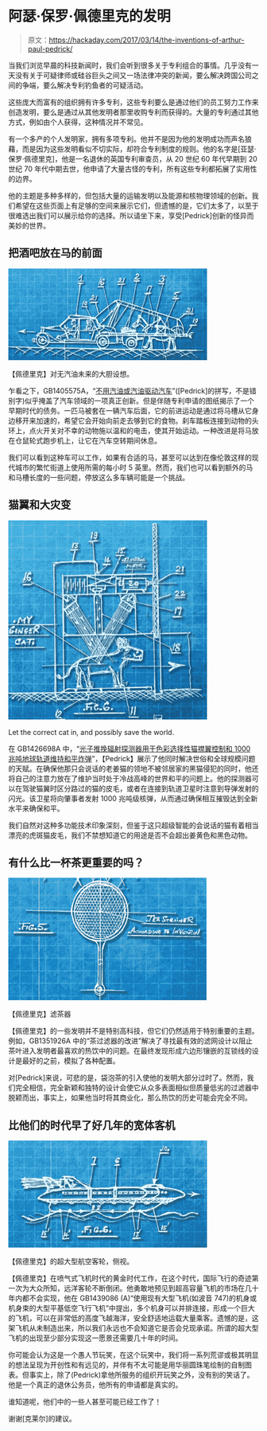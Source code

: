 # 阿瑟·保罗·佩德里克的发明

> 原文：<https://hackaday.com/2017/03/14/the-inventions-of-arthur-paul-pedrick/>

当我们浏览早晨的科技新闻时，我们会听到很多关于专利组合的事情。几乎没有一天没有关于可疑律师或硅谷巨头之间又一场法律冲突的新闻，要么解决跨国公司之间的争端，要么解决专利钓鱼者的可疑活动。

这些庞大而富有的组织拥有许多专利，这些专利要么是通过他们的员工努力工作来创造发明，要么是通过从其他发明者那里收购专利而获得的。大量的专利通过其他方式，例如由个人获得，这种情况并不常见。

有一个多产的个人发明家，拥有多项专利。他并不是因为他的发明成功而声名狼藉，而是因为这些发明看似不切实际，却符合专利制度的规则。他的名字是[亚瑟·保罗·佩德里克]，他是一名退休的英国专利审查员，从 20 世纪 60 年代早期到 20 世纪 70 年代中期去世，他申请了大量古怪的专利，所有这些专利都拓展了实用性的边界。

他的主题是多种多样的，但包括大量的运输发明以及能源和核物理领域的创新。我们希望在这些页面上有足够的空间来展示它们，但遗憾的是，它们太多了，以至于很难选出我们可以展示给你的选择。所以请坐下来，享受[Pedrick]创新的怪异而美妙的世界。

## 把酒吧放在马的前面

![[Pedrick]'s bold vision for a gasoline-free future.](img/13f7ebd5f3414bc9f5bf720baa269bf3.png)

【佩德里克】对无汽油未来的大胆设想。

乍看之下，GB1405575A，“[不用汽油或汽油驱动汽车](https://patents.google.com/patent/GB1405575A/en?q=pedrick&before=filing:19770101&sort=new&num=100)”([Pedrick]的拼写，不是错别字)似乎掩盖了汽车领域的一项真正创新。但是伴随专利申请的图纸揭示了一个早期时代的债务。一匹马被套在一辆汽车后面，它的前进运动是通过将马槽从它身边移开来加速的，希望它会开始向前走去够到它的食物。刹车踏板连接到动物的头环上，点火开关对不幸的动物施以温和的电击，使其开始运动。一种改进是将马放在仓鼠轮式跑步机上，让它在汽车空转期间休息。

我们可以看到这种车可以工作，如果有合适的马，甚至可以达到在像伦敦这样的现代城市的繁忙街道上使用所需的每小时 5 英里。然而，我们也可以看到额外的马和马槽长度的一些问题，停放这么多车辆可能是一个挑战。

## 猫翼和大灾变

![Let the correct cat in, and possibly save the world.](img/4d3c8a047d53f2d10d7161151d7b4e3a.png)

Let the correct cat in, and possibly save the world.

在 GB1426698A 中，“[光子推挽辐射探测器用于色彩选择性猫襟翼控制和 1000 兆吨地球轨道维持和平炸弹](https://patents.google.com/patent/GB1426698A/en)”，【Pedrick】展示了他同时解决世俗和全球规模问题的天赋。在确保他那只会说话的老姜猫的领地不被邻居家的黑猫侵犯的同时，他还将自己的注意力放在了维护当时处于冷战高峰的世界和平的问题上。他的探测器可以在驾驶猫翼时区分路过的猫的皮毛，或者在连接到轨道卫星时注意到导弹发射的闪光。该卫星将向肇事者发射 1000 兆吨级核弹，从而通过确保相互摧毁达到全新水平来确保和平。

我们自然对这种多功能技术印象深刻，但鉴于这只超级智能的会说话的猫有着相当漂亮的虎斑猫皮毛，我们不禁想知道它的用途是否不会超出姜黄色和黑色动物。

## 有什么比一杯茶更重要的吗？

![The [Pedrick] Tea Strainer](img/4c3f6df7465e06fc9cec172af30f26c4.png)

【佩德里克】滤茶器

【佩德里克】的一些发明并不是特别高科技，但它们仍然适用于特别重要的主题。例如，GB1351926A 中的“茶过滤器的改进”解决了寻找最有效的滤网设计以阻止茶叶进入发明者最喜欢的热饮中的问题。在最终发现形成六边形镶嵌的互锁线的设计是最好的之前，模拟了各种配置。

对[Pedrick]来说，可悲的是，袋泡茶的引入使他的发明大部分过时了。然而，我们完全相信，完全新颖和独特的设计会使它从众多表面相似但质量低劣的过滤器中脱颖而出，事实上，如果他当时将其商业化，那么热饮的历史可能会完全不同。

## 比他们的时代早了好几年的宽体客机

![[Pedrick]'s ultra-large air liner, side view.](img/97da8b94bba179f9e78fc1747bbf1a6f.png)

【佩德里克】的超大型航空客轮，侧视。

【佩德里克】在喷气式飞机时代的黄金时代工作，在这个时代，国际飞行的奇迹第一次为大众所知，远洋客轮不断倒闭。他勇敢地预见到超高容量飞机的市场在几十年内都不会实现，他在 GB1439086 (A)“使用现有大型飞机(如波音 747)的机身或机身束的大型平基低空飞行飞机”中提出，多个机身可以并排连接，形成一个巨大的飞机，可以在非常低的高度飞越海洋，安全舒适地运载大量乘客。遗憾的是，这架飞机从未制造出来，所以我们永远也不会知道它是否会兑现承诺。所谓的超大型飞机的出现至少部分实现这一愿景还需要几十年的时间。

你可能会认为这是一个愚人节玩笑，在这个玩笑中，我们将一系列荒谬或极其明显的想法呈现为开创性和有远见的，并伴有不太可能是用华丽圆珠笔绘制的自制图表。但事实上，除了(Pedrick)拿他所服务的组织开玩笑之外，没有别的笑话了。他是一个真正的退休公务员，他所有的申请都是真实的。

谁知道呢，他们中的一些人甚至可能已经工作了！

谢谢[克莱尔]的建议。